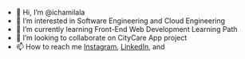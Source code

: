 - 👋 Hi, I’m @ichamilala
- 👀 I’m interested in Software Engineering and Cloud Engineering
- 🌱 I’m currently learning Front-End Web Development Learning Path
- 🤝 I’m looking to collaborate on CityCare App project
- 📫 How to reach me
<a href="https://www.instagram.com/<ichamilala>/" target="_blank">Instagram</a>,
<a href="https://www.linkedin.com/in/<eunike-clarissa-291b39314>/" target="_blank">LinkedIn</a>, and

<!---
ichamilala/ichamilala is a ✨ special ✨ repository because its `README.md` (this file) appears on your GitHub profile.
You can click the Preview link to take a look at your changes.
--->
